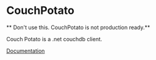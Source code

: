 CouchPotato
===========

** Don't use this. CouchPotato is not production ready.**

Couch Potato is a .net couchdb client. 

[Documentation](https://rawgithub.com/liammclennan/couchpotato/master/CouchClient/docs/couchpotato.api.html)
